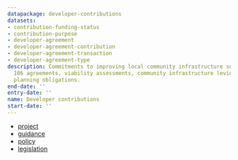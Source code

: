 ```yaml
---
datapackage: developer-contributions
datasets:
- contribution-funding-status
- contribution-purpose
- developer-agreement
- developer-agreement-contribution
- developer-agreement-transaction
- developer-agreement-type
description: Commitments to improving local community infrastructure such as Section
  106 agreements, viability assessments, community infrastructure levies, and other
  planning obligations.
end-date: ''
entry-date: ''
name: Developer contributions
start-date: ''
---
```


* [project](https://digital-land.github.io/project/developer-contributions/)
* [guidance](https://www.gov.uk/guidance/publish-your-developer-contributions-data)
* [policy](https://www.gov.uk/guidance/planning-obligations)
* [legislation](https://www.legislation.gov.uk/ukdsi/2019/9780111187449/regulation/9)